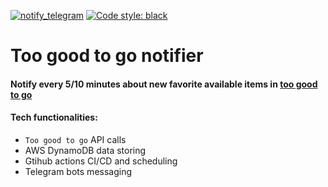 [![notify_telegram](https://github.com/DaniilRoman/github-actions-test/actions/workflows/main.yml/badge.svg)](https://github.com/DaniilRoman/toogoodtogo-notifier/actions/workflows/main.yml)
[![Code style: black](https://img.shields.io/badge/code%20style-black-000000.svg)](https://github.com/psf/black)
# Too good to go notifier

#### Notify every 5/10 minutes about new favorite available items in [too good to go](https://www.toogoodtogo.com)

#### Tech functionalities:
- `Too good to go` API calls
- AWS DynamoDB data storing
- Gtihub actions CI/CD and scheduling
- Telegram bots messaging
